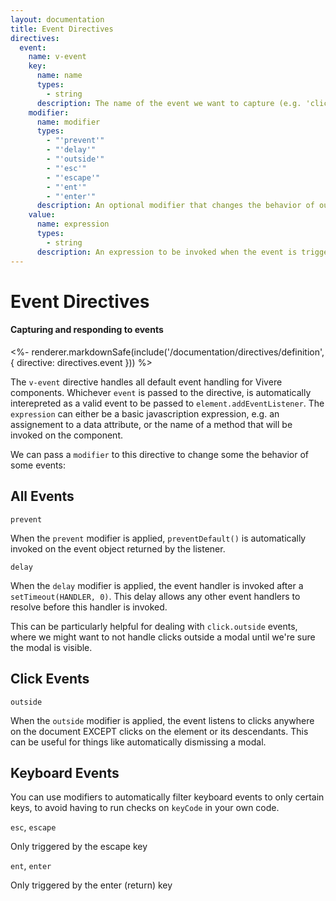 ```yaml
---
layout: documentation
title: Event Directives
directives:
  event:
    name: v-event
    key:
      name: name
      types:
        - string
      description: The name of the event we want to capture (e.g. 'click', 'mouseover', 'keydown')
    modifier:
      name: modifier
      types:
        - "'prevent'"
        - "'delay'"
        - "'outside'"
        - "'esc'"
        - "'escape'"
        - "'ent'"
        - "'enter'"
      description: An optional modifier that changes the behavior of our event listener
    value:
      name: expression
      types:
        - string
      description: An expression to be invoked when the event is triggered
---
```


# Event Directives

#### Capturing and responding to events

<%- renderer.markdownSafe(include('/documentation/directives/definition', { directive: directives.event })) %>

The `v-event` directive handles all default event handling for Vivere components. Whichever `event` is passed to the directive, is automatically interepreted as a valid event to be passed to `element.addEventListener`. The `expression` can either be a basic javascription expression, e.g. an assignement to a data attribute, or the name of a method that will be invoked on the component.

We can pass a `modifier` to this directive to change some the behavior of some events:

## All Events

`prevent`

When the `prevent` modifier is applied, `preventDefault()` is automatically invoked on the event object returned by the listener.

`delay`

When the `delay` modifier is applied, the event handler is invoked after a `setTimeout(HANDLER, 0)`. This delay allows any other event handlers to resolve before this handler is invoked.

This can be particularly helpful for dealing with `click.outside` events, where we might want to not handle clicks outside a modal until we're sure the modal is visible.

## Click Events

`outside`

When the `outside` modifier is applied, the event listens to clicks anywhere on the document EXCEPT clicks on the element or its descendants. This can be useful for things like automatically dismissing a modal.

## Keyboard Events

You can use modifiers to automatically filter keyboard events to only certain keys, to avoid having to run checks on `keyCode` in your own code.

`esc`, `escape`

Only triggered by the escape key

`ent`, `enter`

Only triggered by the enter (return) key
